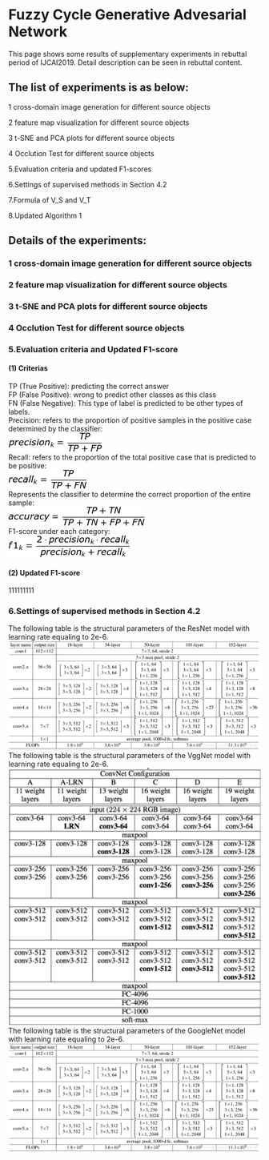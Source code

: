 # Fuzzy Cycle Generative Advesarial Network
This page shows some results of supplementary experiments in rebuttal period of IJCAI2019. Detail description can be seen in rebuttal content.

## The list of experiments is as below:
1 cross-domain image generation for different source objects

2 feature map visualization for different source objects
  
3 t-SNE and PCA plots for different source objects
  
4 Occlution Test for different source objects
  
5.Evaluation criteria and updated F1-scores

6.Settings of supervised methods in Section 4.2

7.Formula of V_S and V_T

8.Updated Algorithm 1

## Details of the experiments:
### 1 cross-domain image generation for different source objects

### 2 feature map visualization for different source objects

### 3 t-SNE and PCA plots for different source objects

### 4 Occlution Test for different source objects

### 5.Evaluation criteria and Updated F1-score
#### (1) Criterias
TP (True Positive): predicting the correct answer  
FP (False Positive): wrong to predict other classes as this class  
FN (False Negative): This type of label is predicted to be other types of labels.  
Precision: refers to the proportion of positive samples in the positive case determined by the classifier:  
![Image text](https://github.com/fcgan/Rebuttal/blob/master/imgs/precision.gif)  
Recall: refers to the proportion of the total positive case that is predicted to be positive:  
![Image text](https://github.com/fcgan/Rebuttal/blob/master/imgs/recall.gif)  
Represents the classifier to determine the correct proportion of the entire sample:  
![Image text](https://github.com/fcgan/Rebuttal/blob/master/imgs/acc.gif)  
F1-score under each category:  
![Image text](https://github.com/fcgan/Rebuttal/blob/master/imgs/fi.gif)
#### (2) Updated F1-score
111111111

### 6.Settings of supervised methods in Section 4.2
The following table is the structural parameters of the ResNet model with learning rate equaling to 2e-6.    
![Image text](https://github.com/fcgan/Rebuttal/blob/master/imgs/ResNet.jpg)  
The following table is the structural parameters of the VggNet model with learning rate equaling to 2e-6.  
![Image text](https://github.com/fcgan/Rebuttal/blob/master/imgs/VggNet.jpg)  
The following table is the structural parameters of the GoogleNet model with learning rate equaling to 2e-6.  
![Image text](https://github.com/fcgan/Rebuttal/blob/master/imgs/GoogleNet.jpg)  
